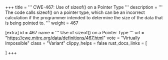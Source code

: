+++
title = '''
CWE-467: Use of sizeof() on a Pointer Type
'''
description	= '''
The code calls sizeof() on a pointer type, which can be an incorrect calculation if the programmer intended to determine the size of the data that is being pointed to.
'''
weight = 467

[extra]
id = 467
name = '''
Use of sizeof() on a Pointer Type
'''
url = "https://cwe.mitre.org/data/definitions/467.html"
vote = "Virtually Impossible"
class = "Variant"
clippy_helps = false
rust_docs_links = [
	
]
+++
